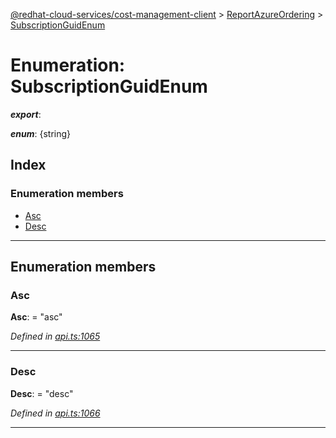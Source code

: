 [@redhat-cloud-services/cost-management-client](../README.md) > [ReportAzureOrdering](../modules/reportazureordering.md) > [SubscriptionGuidEnum](../enums/reportazureordering.subscriptionguidenum.md)

# Enumeration: SubscriptionGuidEnum

*__export__*: 

*__enum__*: {string}

## Index

### Enumeration members

* [Asc](reportazureordering.subscriptionguidenum.md#asc)
* [Desc](reportazureordering.subscriptionguidenum.md#desc)

---

## Enumeration members

<a id="asc"></a>

###  Asc

**Asc**:  = "asc"

*Defined in [api.ts:1065](https://github.com/rvsia/javascript-clients/blob/master/packages/cost-management/api.ts#L1065)*

___
<a id="desc"></a>

###  Desc

**Desc**:  = "desc"

*Defined in [api.ts:1066](https://github.com/rvsia/javascript-clients/blob/master/packages/cost-management/api.ts#L1066)*

___

